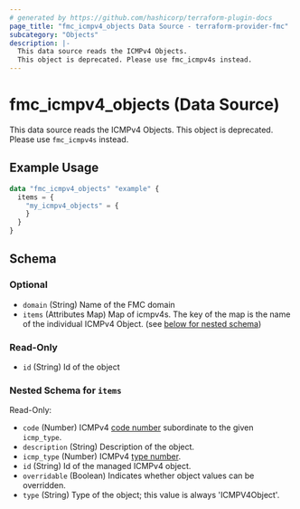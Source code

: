 ```yaml
---
# generated by https://github.com/hashicorp/terraform-plugin-docs
page_title: "fmc_icmpv4_objects Data Source - terraform-provider-fmc"
subcategory: "Objects"
description: |-
  This data source reads the ICMPv4 Objects.
  This object is deprecated. Please use fmc_icmpv4s instead.
---
```


# fmc_icmpv4_objects (Data Source)

This data source reads the ICMPv4 Objects.
This object is deprecated. Please use `fmc_icmpv4s` instead.

## Example Usage

```terraform
data "fmc_icmpv4_objects" "example" {
  items = {
    "my_icmpv4_objects" = {
    }
  }
}
```

<!-- schema generated by tfplugindocs -->
## Schema

### Optional

- `domain` (String) Name of the FMC domain
- `items` (Attributes Map) Map of icmpv4s. The key of the map is the name of the individual ICMPv4 Object. (see [below for nested schema](#nestedatt--items))

### Read-Only

- `id` (String) Id of the object

<a id="nestedatt--items"></a>
### Nested Schema for `items`

Read-Only:

- `code` (Number) ICMPv4 [code number](https://www.iana.org/assignments/icmp-parameters/icmp-parameters.xhtml) subordinate to the given `icmp_type`.
- `description` (String) Description of the object.
- `icmp_type` (Number) ICMPv4 [type number](https://www.iana.org/assignments/icmp-parameters/icmp-parameters.xhtml).
- `id` (String) Id of the managed ICMPv4 object.
- `overridable` (Boolean) Indicates whether object values can be overridden.
- `type` (String) Type of the object; this value is always 'ICMPV4Object'.
